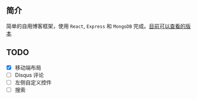 
## 简介
简单的自用博客框架，使用 `React`, `Express` 和 `MongoDB` 完成。[目前可以查看的版本](https://new.ntzyz.cn/)

## TODO
 - [x] 移动端布局
 - [ ] Disqus 评论
 - [ ] 左侧自定义控件
 - [ ] 搜索